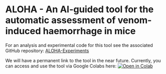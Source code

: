 # ALOHA - An AI-guided tool for the automatic assessment of venom-induced haemorrhage in mice

For an analysis and experimental code for this tool see the associated GitHub repository: [ALOHA-Experiments](https://github.com/laprade117/ALOHA-Experiments)

We will have a permanent link to the tool in the near future. Currently, you can access and use the tool via Google Colabs here: [![Open in Colab](https://colab.research.google.com/assets/colab-badge.svg)](https://githubtocolab.com/laprade117/ALOHA/blob/main/ALOHA.ipynb)
